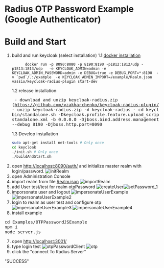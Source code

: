 # Radius OTP Password Example (Google Authenticator)

# Build and Start
1. build and run keycloak (select installation)
    1.1 [docker installation](../../docker)
    ```
          docker run -p 8090:8080 -p 8190:8190 -p1812:1812/udp -p1813:1813/udp   -e KEYCLOAK_ADMIN=admin -e KEYCLOAK_ADMIN_PASSWORD=admin -e DEBUG=true -e DEBUG_PORT=*:8190  -v `pwd`/.:/example  -e KEYCLOAK_ADMIN_IMPORT=/example/Realm.json  vassio/keycloak-radius-plugin start-dev
    ```
    1.2 release installation
        <pre>
        - download and unzip keycloak-radius.zip (https://github.com/vzakharchenko/keycloak-radius-plugin/releases)
        - unzip keycloak-radius.zip -d keycloak-radius
        - cd keycloak-radius
        - sh bin/standalone.sh   -Dkeycloak.profile.feature.upload_scripts=enabled  -c standalone.xml -b 0.0.0.0 -Djboss.bind.address.management=0.0.0.0 --debug 8190 -Djboss.http.port=8090
        </pre>
    1.3 Develop  installation
    ```sh
    sudo apt-get install net-tools # Only once
    cd keycloak
    ./init.sh # Only once
    ./buildAndStart.sh
    ```
2. open [http://localhost:8090/auth/]() and initialize master realm with login/password. ![initRealm](../../docs/importRealm2.png)
3. open Administration Console
4. import realm from file [Realm.json](Realm.json) ![importRealm](../../docs/importRealm.png)
5. add User test/test for realm otpPassword ![createUser](../../docs/createUser.png)![setPassword_1](../../docs/setPassword_1.png)
6. imporsonate user and logout ![impersonateUserExample](../../docs/impersonateUserExample.png) ![impersonateUserExample2](../../docs/impersonateUserExample2.png)
7. login to realm as user test and configure otp ![impersonateUserExample3](../../docs/impersonateUserExample3.png) ![impersonateUserExample4](../../docs/impersonateUserExample4.png)
8. install example
<pre>
cd Examples/OTPPasswordJSExample
npm i
node server.js
</pre>
7. open [http://localhost:3001/](http://localhost:3001/)
8. type login test<OTP Password> ![otpPasswordClient](../../docs/otpPasswordClient.png) ![otp](../../docs/otp.png)
9. click the "connect To Radius Server"

"SUCCESS"



